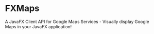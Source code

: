 # FXMaps
A JavaFX Client API for Google Maps Services - Visually display Google Maps in your JavaFX application!

